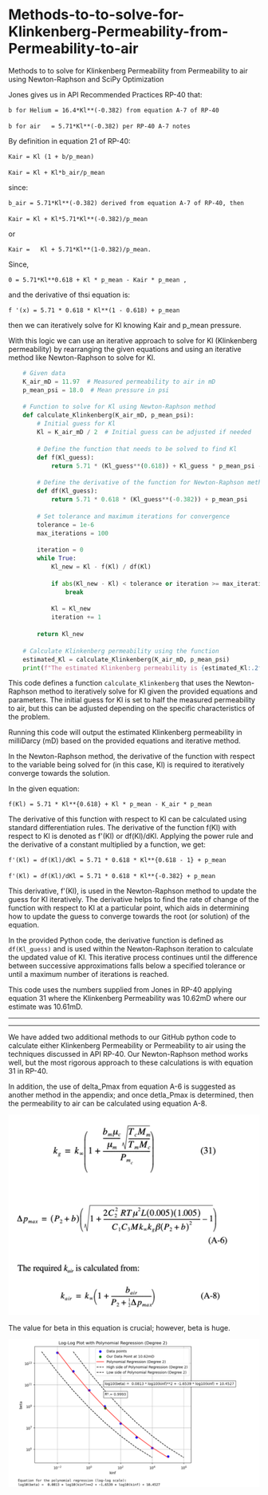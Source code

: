 # Methods-to-to-solve-for-Klinkenberg-Permeability-from-Permeability-to-air

Methods to to solve for Klinkenberg Permeability from Permeability to air using Newton-Raphson and SciPy Optimization

Jones gives us in API Recommended Practices RP-40 that:

    b for Helium = 16.4*Kl**(-0.382) from equation A-7 of RP-40
    
    b for air   = 5.71*Kl**(-0.382) per RP-40 A-7 notes

By definition in equation 21 of RP-40:

    Kair = Kl (1 + b/p_mean)

    Kair = Kl + Kl*b_air/p_mean 

since:

    b_air = 5.71*Kl**(-0.382) derived from equation A-7 of RP-40, then

    Kair = Kl + Kl*5.71*Kl**(-0.382)/p_mean  

or 

    Kair =   Kl + 5.71*Kl**(1-0.382)/p_mean. 

Since,  

    0 = 5.71*Kl**0.618 + Kl * p_mean - Kair * p_mean ,
    
and the derivative of thsi equation is:

    f '(x) = 5.71 * 0.618 * Kl**(1 - 0.618) + p_mean

then we can iteratively solve for Kl knowing Kair and p_mean pressure. 


With this logic we can use an iterative approach to solve for Kl (Klinkenberg permeability) by rearranging the given equations and using an iterative method like Newton-Raphson to solve for Kl. 


```python
    # Given data
    K_air_mD = 11.97  # Measured permeability to air in mD
    p_mean_psi = 18.0  # Mean pressure in psi

    # Function to solve for Kl using Newton-Raphson method
    def calculate_Klinkenberg(K_air_mD, p_mean_psi):
        # Initial guess for Kl
        Kl = K_air_mD / 2  # Initial guess can be adjusted if needed

        # Define the function that needs to be solved to find Kl
        def f(Kl_guess):
            return 5.71 * (Kl_guess**(0.618)) + Kl_guess * p_mean_psi - K_air_mD * p_mean_psi

        # Define the derivative of the function for Newton-Raphson method
        def df(Kl_guess):
            return 5.71 * 0.618 * (Kl_guess**(-0.382)) + p_mean_psi

        # Set tolerance and maximum iterations for convergence
        tolerance = 1e-6
        max_iterations = 100
        
        iteration = 0
        while True:
            Kl_new = Kl - f(Kl) / df(Kl)

            if abs(Kl_new - Kl) < tolerance or iteration >= max_iterations:
                break

            Kl = Kl_new
            iteration += 1

        return Kl_new

    # Calculate Klinkenberg permeability using the function
    estimated_Kl = calculate_Klinkenberg(K_air_mD, p_mean_psi)
    print(f"The estimated Klinkenberg permeability is {estimated_Kl:.2f} mD.")
```

This code defines a function `calculate_Klinkenberg` that uses the Newton-Raphson method to iteratively solve for Kl given the provided equations and parameters. The initial guess for Kl is set to half the measured permeability to air, but this can be adjusted depending on the specific characteristics of the problem.

Running this code will output the estimated Klinkenberg permeability in milliDarcy (mD) based on the provided equations and iterative method. 

In the Newton-Raphson method, the derivative of the function with respect to the variable being solved for (in this case, Kl) is required to iteratively converge towards the solution. 

In the given equation:

    f(Kl) = 5.71 * Kl**{0.618} + Kl * p_mean - K_air * p_mean

The derivative of this function with respect to Kl can be calculated using standard differentiation rules. The derivative of the function f(Kl) with respect to Kl is denoted as f'(Kl) or df(Kl)/dKl. Applying the power rule and the derivative of a constant multiplied by a function, we get:

    f'(Kl) = df(Kl)/dKl = 5.71 * 0.618 * Kl**{0.618 - 1} + p_mean
    
    f'(Kl) = df(Kl)/dKl = 5.71 * 0.618 * Kl**{-0.382} + p_mean

This derivative, f'(Kl), is used in the Newton-Raphson method to update the guess for Kl iteratively. The derivative helps to find the rate of change of the function with respect to Kl at a particular point, which aids in determining how to update the guess to converge towards the root (or solution) of the equation.

In the provided Python code, the derivative function is defined as `df(Kl_guess)` and is used within the Newton-Raphson iteration to calculate the updated value of Kl. This iterative process continues until the difference between successive approximations falls below a specified tolerance or until a maximum number of iterations is reached.

This code uses the numbers supplied from Jones in RP-40 applying equation 31 where the Klinkenberg Permeability was 10.62mD where our estimate was 10.61mD. 

---
---
We have added two additional methods to our GitHub python code to calculate either Klinkenberg Permeability or Permeability to air using the techniques discussed in API RP-40. Our Newton-Raphson method works well, but the most rigorous approach to these calculations is with equation 31 in RP-40.  

In addition, the use of delta_Pmax from equation A-6 is suggested as another method in the appendix; and once detla_Pmax is determined, then the permeability to air can be calculated using equation A-8.

![image.png](RP40_Rigouous_deltaPmax.png)

The value for beta in this equation is crucial; however, beta is huge. 

![image.png](beta_kinf_correlation.png)
